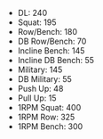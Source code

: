 * DL: 240
*  Squat: 195
*  Row/Bench: 180
*  DB Row/Bench: 70
*  Incline Bench: 145
*  Incline DB Bench: 55
*  Military: 145
*  DB Military: 55
*  Push Up: 48
*  Pull Up: 15
*  1RPM Squat: 400
*  1RPM Row: 325
*  1RPM Bench: 300
